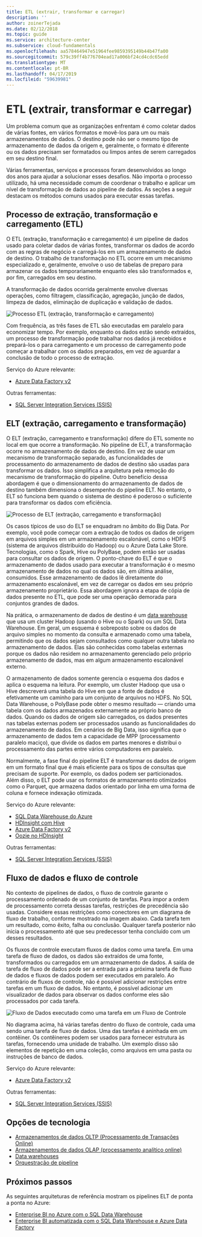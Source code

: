 ```yaml
---
title: ETL (extrair, transformar e carregar)
description: ''
author: zoinerTejada
ms.date: 02/12/2018
ms.topic: guide
ms.service: architecture-center
ms.subservice: cloud-fundamentals
ms.openlocfilehash: aa578464947e51964fee9859395149b44b47fa00
ms.sourcegitcommit: 579c39ff4b776704ead17a006bf24cd4cdc65edd
ms.translationtype: MT
ms.contentlocale: pt-BR
ms.lasthandoff: 04/17/2019
ms.locfileid: "59639981"
---
```

# <a name="extract-transform-and-load-etl"></a>ETL (extrair, transformar e carregar)

Um problema comum que as organizações enfrentam é como coletar dados de várias fontes, em vários formatos e movê-los para um ou mais armazenamentos de dados. O destino pode não ser o mesmo tipo de armazenamento de dados da origem e, geralmente, o formato é diferente ou os dados precisam ser formatados ou limpos antes de serem carregados em seu destino final.

Várias ferramentas, serviços e processos foram desenvolvidos ao longo dos anos para ajudar a solucionar esses desafios. Não importa o processo utilizado, há uma necessidade comum de coordenar o trabalho e aplicar um nível de transformação de dados ao pipeline de dados. As seções a seguir destacam os métodos comuns usados para executar essas tarefas.

## <a name="extract-transform-and-load-etl-process"></a>Processo de extração, transformação e carregamento (ETL)

O ETL (extração, transformação e carregamento) é um pipeline de dados usado para coletar dados de várias fontes, transformar os dados de acordo com as regras de negócio e carregá-los em um armazenamento de dados de destino. O trabalho de transformação no ETL ocorre em um mecanismo especializado e, geralmente, envolve o uso de tabelas de preparo para armazenar os dados temporariamente enquanto eles são transformados e, por fim, carregados em seu destino.

A transformação de dados ocorrida geralmente envolve diversas operações, como filtragem, classificação, agregação, junção de dados, limpeza de dados, eliminação de duplicação e validação de dados.

![Processo ETL (extração, transformação e carregamento)](../images/etl.png)

Com frequência, as três fases de ETL são executadas em paralelo para economizar tempo. Por exemplo, enquanto os dados estão sendo extraídos, um processo de transformação pode trabalhar nos dados já recebidos e prepará-los o para carregamento e um processo de carregamento pode começar a trabalhar com os dados preparados, em vez de aguardar a conclusão de todo o processo de extração.

Serviço do Azure relevante:

- [Azure Data Factory v2](https://azure.microsoft.com/services/data-factory/)

Outras ferramentas:

- [SQL Server Integration Services (SSIS)](/sql/integration-services/sql-server-integration-services)

## <a name="extract-load-and-transform-elt"></a>ELT (extração, carregamento e transformação)

O ELT (extração, carregamento e transformação) difere do ETL somente no local em que ocorre a transformação. No pipeline de ELT, a transformação ocorre no armazenamento de dados de destino. Em vez de usar um mecanismo de transformação separado, as funcionalidades de processamento do armazenamento de dados de destino são usadas para transformar os dados. Isso simplifica a arquitetura pela remoção do mecanismo de transformação do pipeline. Outro benefício dessa abordagem é que o dimensionamento do armazenamento de dados de destino também dimensiona o desempenho do pipeline ELT. No entanto, o ELT só funciona bem quando o sistema de destino é poderoso o suficiente para transformar os dados com eficiência.

![Processo de ELT (extração, carregamento e transformação)](../images/elt.png)

Os casos típicos de uso do ELT se enquadram no âmbito do Big Data. Por exemplo, você pode começar com a extração de todos os dados de origem em arquivos simples em um armazenamento escalonável, como o HDFS (sistema de arquivos distribuído do Hadoop) ou o Azure Data Lake Store. Tecnologias, como o Spark, Hive ou PolyBase, podem então ser usadas para consultar os dados de origem. O ponto-chave do ELT é que o armazenamento de dados usado para executar a transformação é o mesmo armazenamento de dados no qual os dados são, em última análise, consumidos. Esse armazenamento de dados lê diretamente do armazenamento escalonável, em vez de carregar os dados em seu próprio armazenamento proprietário. Essa abordagem ignora a etapa de cópia de dados presente no ETL, que pode ser uma operação demorada para conjuntos grandes de dados.

Na prática, o armazenamento de dados de destino é um [data warehouse](./data-warehousing.md) que usa um cluster Hadoop (usando o Hive ou o Spark) ou um SQL Data Warehouse. Em geral, um esquema é sobreposto sobre os dados de arquivo simples no momento da consulta e armazenado como uma tabela, permitindo que os dados sejam consultados como qualquer outra tabela no armazenamento de dados. Elas são conhecidas como tabelas externas porque os dados não residem no armazenamento gerenciado pelo próprio armazenamento de dados, mas em algum armazenamento escalonável externo.

O armazenamento de dados somente gerencia o esquema dos dados e aplica o esquema na leitura. Por exemplo, um cluster Hadoop que usa o Hive descreverá uma tabela do Hive em que a fonte de dados é efetivamente um caminho para um conjunto de arquivos no HDFS. No SQL Data Warehouse, o PolyBase pode obter o mesmo resultado &mdash; criando uma tabela com os dados armazenados externamente ao próprio banco de dados. Quando os dados de origem são carregados, os dados presentes nas tabelas externas podem ser processados usando as funcionalidades do armazenamento de dados. Em cenários de Big Data, isso significa que o armazenamento de dados tem a capacidade de MPP (processamento paralelo maciço), que divide os dados em partes menores e distribui o processamento das partes entre vários computadores em paralelo.

Normalmente, a fase final do pipeline ELT é transformar os dados de origem em um formato final que é mais eficiente para os tipos de consultas que precisam de suporte. Por exemplo, os dados podem ser particionados. Além disso, o ELT pode usar os formatos de armazenamento otimizados como o Parquet, que armazena dados orientado por linha em uma forma de coluna e fornece indexação otimizada.

Serviço do Azure relevante:

- [SQL Data Warehouse do Azure](/azure/sql-data-warehouse/sql-data-warehouse-overview-what-is)
- [HDInsight com Hive](/azure/hdinsight/hadoop/hdinsight-use-hive)
- [Azure Data Factory v2](https://azure.microsoft.com/services/data-factory/)
- [Oozie no HDInsight](/azure/hdinsight/hdinsight-use-oozie-linux-mac)

Outras ferramentas:

- [SQL Server Integration Services (SSIS)](/sql/integration-services/sql-server-integration-services)

## <a name="data-flow-and-control-flow"></a>Fluxo de dados e fluxo de controle

No contexto de pipelines de dados, o fluxo de controle garante o processamento ordenado de um conjunto de tarefas. Para impor a ordem de processamento correta dessas tarefas, restrições de precedência são usadas. Considere essas restrições como conectores em um diagrama de fluxo de trabalho, conforme mostrado na imagem abaixo. Cada tarefa tem um resultado, como êxito, falha ou conclusão. Qualquer tarefa posterior não inicia o processamento até que seu predecessor tenha concluído com um desses resultados.

Os fluxos de controle executam fluxos de dados como uma tarefa. Em uma tarefa de fluxo de dados, os dados são extraídos de uma fonte, transformados ou carregados em um armazenamento de dados. A saída de tarefa de fluxo de dados pode ser a entrada para a próxima tarefa de fluxo de dados e fluxos de dados podem ser executados em paralelo. Ao contrário de fluxos de controle, não é possível adicionar restrições entre tarefas em um fluxo de dados. No entanto, é possível adicionar um visualizador de dados para observar os dados conforme eles são processados por cada tarefa.

![Fluxo de Dados executado como uma tarefa em um Fluxo de Controle](../images/control-flow-data-flow.png)

No diagrama acima, há várias tarefas dentro do fluxo de controle, cada uma sendo uma tarefa de fluxo de dados. Uma das tarefas é aninhada em um contêiner. Os contêineres podem ser usados para fornecer estrutura às tarefas, fornecendo uma unidade de trabalho. Um exemplo disso são elementos de repetição em uma coleção, como arquivos em uma pasta ou instruções de banco de dados.

Serviço do Azure relevante:

- [Azure Data Factory v2](https://azure.microsoft.com/services/data-factory/)

Outras ferramentas:

- [SQL Server Integration Services (SSIS)](/sql/integration-services/sql-server-integration-services)

## <a name="technology-choices"></a>Opções de tecnologia

- [Armazenamentos de dados OLTP (Processamento de Transações Online)](./online-transaction-processing.md#oltp-in-azure)
- [Armazenamentos de dados OLAP (processamento analítico online)](./online-analytical-processing.md#olap-in-azure)
- [Data warehouses](./data-warehousing.md)
- [Orquestração de pipeline](../technology-choices/pipeline-orchestration-data-movement.md)

## <a name="next-steps"></a>Próximos passos

As seguintes arquiteturas de referência mostram os pipelines ELT de ponta a ponta no Azure:

- [Enterprise BI no Azure com o SQL Data Warehouse](../../reference-architectures/data/enterprise-bi-sqldw.md)
- [Enterprise BI automatizada com o SQL Data Warehouse e Azure Data Factory](../../reference-architectures/data/enterprise-bi-adf.md)